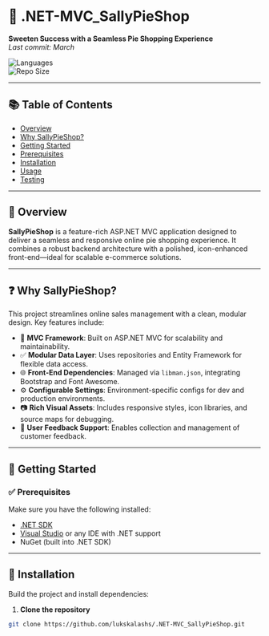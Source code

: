 # 🍰 .NET-MVC_SallyPieShop

**Sweeten Success with a Seamless Pie Shopping Experience**  
_Last commit: March_

![Languages](https://img.shields.io/github/languages/count/lukskalashs/.NET-MVC_SallyPieShop)  
![Repo Size](https://img.shields.io/github/repo-size/lukskalashs/.NET-MVC_SallyPieShop)  

---

## 📚 Table of Contents

- [Overview](#overview)
- [Why SallyPieShop?](#why-sallypieshop)
- [Getting Started](#getting-started)
- [Prerequisites](#prerequisites)
- [Installation](#installation)
- [Usage](#usage)
- [Testing](#testing)

---

## 📖 Overview

**SallyPieShop** is a feature-rich ASP.NET MVC application designed to deliver a seamless and responsive online pie shopping experience. It combines a robust backend architecture with a polished, icon-enhanced front-end—ideal for scalable e-commerce solutions.

---

## ❓ Why SallyPieShop?

This project streamlines online sales management with a clean, modular design. Key features include:

- 🔵 **MVC Framework**: Built on ASP.NET MVC for scalability and maintainability.
- ✅ **Modular Data Layer**: Uses repositories and Entity Framework for flexible data access.
- 🌐 **Front-End Dependencies**: Managed via `libman.json`, integrating Bootstrap and Font Awesome.
- ⚙️ **Configurable Settings**: Environment-specific configs for dev and production environments.
- 📷 **Rich Visual Assets**: Includes responsive styles, icon libraries, and source maps for debugging.
- 💬 **User Feedback Support**: Enables collection and management of customer feedback.

---

## 🚀 Getting Started

### ✅ Prerequisites

Make sure you have the following installed:

- [.NET SDK](https://dotnet.microsoft.com/)
- [Visual Studio](https://visualstudio.microsoft.com/) or any IDE with .NET support
- NuGet (built into .NET SDK)

---

## 🔧 Installation

Build the project and install dependencies:

1. **Clone the repository**  
```bash
git clone https://github.com/lukskalashs/.NET-MVC_SallyPieShop.git
